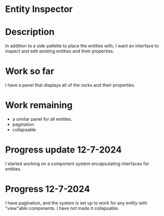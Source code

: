# Entity Inspector

# Description

In addition to a side pallette to place the entities with, I want an interface to inspect and edit existing entities and their properties.

# Work so far

I have a panel that displays all of the rocks and their properties. 

# Work remaining

- a similar panel for all entities.
- pagination
- collapsable

# Progress update 12-7-2024

I started working on a component system encapsulating interfaces for entities.

# Progress 12-7-2024

I have pagination, and the system is set up to work for any entity with "view"able components.
I have not made it collapsable.
